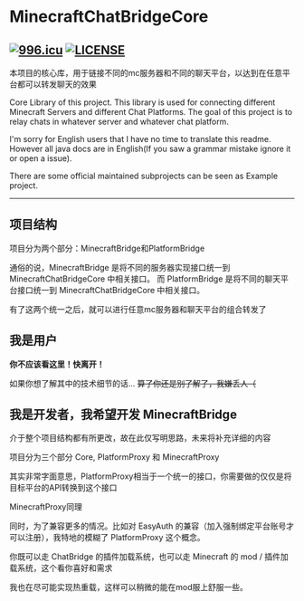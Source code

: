 # MinecraftChatBridgeCore

[![996.icu](https://img.shields.io/badge/link-996.icu-red.svg)](https://996.icu)
[![LICENSE](https://img.shields.io/badge/license-Anti%20996-blue.svg)](https://github.com/996icu/996.ICU/blob/master/LICENSE)
---

本项目的核心库，用于链接不同的mc服务器和不同的聊天平台，以达到在任意平台都可以转发聊天的效果

Core Library of this project. This library is used for connecting different Minecraft Servers and different Chat Platforms.
The goal of this project is to relay chats in whatever server and whatever chat platform.

I'm sorry for English users that I have no time to translate this readme.
However all java docs are in English(If you saw a grammar mistake ignore it or open a issue).

There are some official maintained subprojects can be seen as Example project.

---

## 项目结构
项目分为两个部分：MinecraftBridge和PlatformBridge

通俗的说，MinecraftBridge 是将不同的服务器实现接口统一到 MinecraftChatBridgeCore 中相关接口。
而 PlatformBridge 是将不同的聊天平台接口统一到 MinecraftChatBridgeCore 中相关接口。

有了这两个统一之后，就可以进行任意mc服务器和聊天平台的组合转发了

## 我是用户
**你不应该看这里！快离开！**

如果你想了解其中的技术细节的话... ~~算了你还是别了解了，我嫌丢人（~~

## 我是开发者，我希望开发 MinecraftBridge

介于整个项目结构都有所更改，故在此仅写明思路，未来将补充详细的内容

项目分为三个部分 Core, PlatformProxy 和 MinecraftProxy

其实非常字面意思，PlatformProxy相当于一个统一的接口，你需要做的仅仅是将目标平台的API转换到这个接口

MinecraftProxy同理

同时，为了兼容更多的情况。比如对 EasyAuth 的兼容（加入强制绑定平台账号才可以注册），我特地的模糊了 PlatformProxy 这个概念。

你既可以走 ChatBridge 的插件加载系统，也可以走 Minecraft 的 mod / 插件加载系统，这个看你喜好和需求

我也在尽可能实现热重载，这样可以稍微的能在mod服上舒服一些。